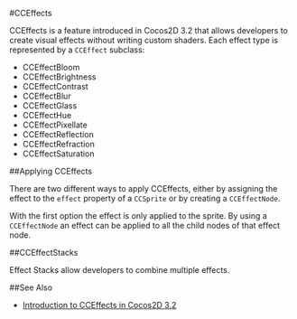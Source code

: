 #CCEffects

CCEffects is a feature introduced in Cocos2D 3.2 that allows developers to create visual effects without writing custom shaders. Each effect type is represented by a `CCEffect` subclass:

- CCEffectBloom
- CCEffectBrightness
- CCEffectContrast
- CCEffectBlur
- CCEffectGlass
- CCEffectHue
- CCEffectPixellate
- CCEffectReflection
- CCEffectRefraction
- CCEffectSaturation

##Applying CCEffects

There are two different ways to apply CCEffects, either by assigning the effect to the `effect` property of a `CCSprite` or by creating a `CCEffectNode`.

With the first option the effect is only applied to the sprite. By using a `CCEffectNode` an effect can be applied to all the child nodes of that effect node.

##CCEffectStacks

Effect Stacks allow developers to combine multiple effects.

##See Also

- [Introduction to CCEffects in Cocos2D 3.2](https://www.makegameswith.us/gamernews/402/cocos2d-32-with-cceffects-is-coming)
